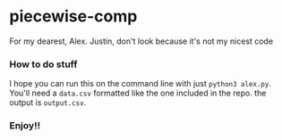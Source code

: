 # piecewise-comp

For my dearest, Alex. Justin, don't look because it's not my nicest code

### How to do stuff

I hope you can run this on the command line with just `python3 alex.py`. You'll 
need a `data.csv` formatted like the one included in the repo. the output is 
`output.csv`.




### Enjoy!!
